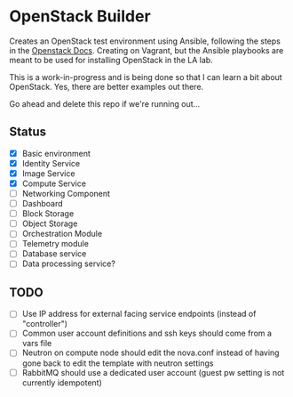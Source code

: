OpenStack Builder
=================

Creates an OpenStack test environment using Ansible, following the steps in the [Openstack Docs](http://docs.openstack.org/juno/install-guide/install/apt/content/).  Creating on Vagrant, but the Ansible playbooks are meant to be used for installing OpenStack in the LA lab.

This is a work-in-progress and is being done so that I can learn a bit about OpenStack.  Yes, there are better examples out there.

Go ahead and delete this repo if we're running out...

Status
------

- [x] Basic environment
- [x] Identity Service
- [x] Image Service
- [x] Compute Service
- [ ] Networking Component
- [ ] Dashboard
- [ ] Block Storage
- [ ] Object Storage
- [ ] Orchestration Module
- [ ] Telemetry module
- [ ] Database service
- [ ] Data processing service?

TODO
----
 - [ ] Use IP address for external facing service endpoints (instead of "controller")
 - [ ] Common user account definitions and ssh keys should come from a vars file
 - [ ] Neutron on compute node should edit the nova.conf instead of having gone back to edit the template with neutron settings
- [ ] RabbitMQ should use a dedicated user account (guest pw setting is not currently idempotent)
